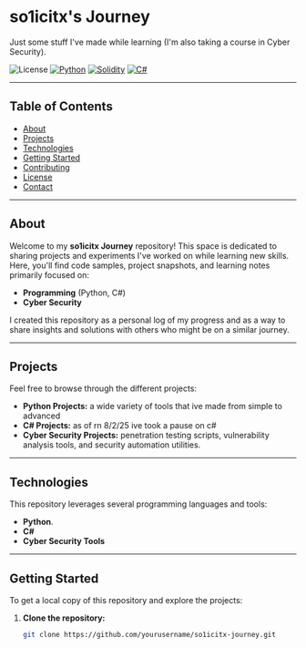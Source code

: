 # so1icitx's Journey

Just some stuff I've made while learning (I'm also taking a course in Cyber Security).

![License](https://img.shields.io/badge/License-MIT-green)
[![Python](https://img.shields.io/badge/Python-3776AB?logo=python&logoColor=fff)](#)
[![Solidity](https://img.shields.io/badge/Solidity-363636?logo=solidity&logoColor=fff)](#)
[![C#](https://custom-icon-badges.demolab.com/badge/C%23-%23239120.svg?logo=cshrp&logoColor=white)](#)

---

## Table of Contents

- [About](#about)
- [Projects](#projects)
- [Technologies](#technologies)
- [Getting Started](#getting-started)
- [Contributing](#contributing)
- [License](#license)
- [Contact](#contact)

---

## About

Welcome to my **so1icitx Journey** repository! This space is dedicated to sharing projects and experiments I've worked on while learning new skills. Here, you'll find code samples, project snapshots, and learning notes primarily focused on:

- **Programming** (Python, C#)
- **Cyber Security**

I created this repository as a personal log of my progress and as a way to share insights and solutions with others who might be on a similar journey.

---

## Projects

Feel free to browse through the different projects:
- **Python Projects:**  a wide variety of tools that ive made from simple to advanced
- **C# Projects:** as of rn 8/2/25 ive took a pause on c#
- **Cyber Security Projects:** penetration testing scripts, vulnerability analysis tools, and security automation utilities.


---

## Technologies

This repository leverages several programming languages and tools:

- **Python**.
- **C#** 
- **Cyber Security Tools** 

---

## Getting Started

To get a local copy of this repository and explore the projects:

1. **Clone the repository:**

   ```bash
   git clone https://github.com/yourusername/so1icitx-journey.git
